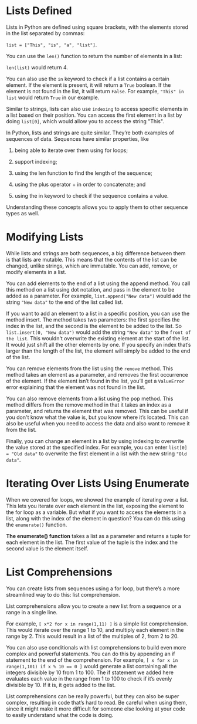 <h1>Lists Defined</h1>

Lists in Python are defined using square brackets, with the elements stored in the list separated by commas:

`list = ["This", "is", "a", "list"]`. 

You can use the `len()` function to return the number of elements in a list:

`len(list)` would return 4. 

You can also use the `in` keyword to check if a list contains a certain element. If the element is present, it will return a `True` boolean. If the element is not found in the list, it will return `False`. For example, `"This" in list` would return `True` in our example. 

Similar to strings, lists can also use `indexing` to access specific elements in a list based on their position. You can access the first element in a list by doing `list[0]`, which would allow you to access the string "This".


In Python, lists and strings are quite similar. They’re both examples of sequences of data. Sequences have similar properties, like 

1) being able to iterate over them using for loops; 

2) support indexing;

3) using the len function to find the length of the sequence;

4) using the plus operator + in order to concatenate; and

5) using the in keyword to check if the sequence contains a value.


Understanding these concepts allows you to apply them to other sequence types as well.

<h1>Modifying Lists</h1>

While lists and strings are both sequences, a big difference between them is that lists are mutable. This means that the contents of the list can be changed, unlike strings, which are immutable. You can add, remove, or modify elements in a list.

You can add elements to the end of a list using the append method. You call this method on a list using dot notation, and pass in the element to be added as a parameter. For example, `list.append("New data")` would add the string `"New data"` to the end of the list called list.

If you want to add an element to a list in a specific position, you can use the method insert. The method takes two parameters: the first specifies the index in the list, and the second is the element to be added to the list. So `list.insert(0, "New data")` would add the string `"New data"` to the `front of the list`. This wouldn't overwrite the existing element at the start of the list. It would just shift all the other elements by one. If you specify an index that’s larger than the length of the list, the element will simply be added to the end of the list.

You can remove elements from the list using the `remove` method. This method takes an element as a parameter, and removes the first occurrence of the element. If the element isn’t found in the list, you’ll get a `ValueError` error explaining that the element was not found in the list.

You can also remove elements from a list using the pop method. This method differs from the remove method in that it takes an index as a parameter, and returns the element that was removed. This can be useful if you don't know what the value is, but you know where it’s located. This can also be useful when you need to access the data and also want to remove it from the list.

Finally, you can change an element in a list by using indexing to overwrite the value stored at the specified index. For example, you can enter `list[0] = "Old data"` to overwrite the first element in a list with the new string `"Old data"`.

<h1>Iterating Over Lists Using Enumerate</h1>

When we covered for loops, we showed the example of iterating over a list. This lets you iterate over each element in the list, exposing the element to the for loop as a variable. But what if you want to access the elements in a list, along with the index of the element in question? You can do this using the `enumerate()` function. 

<b>The enumerate() function</b> takes a list as a parameter and returns a tuple for each element in the list. The first value of the tuple is the index and the second value is the element itself.

<h1>List Comprehensions</h1>

You can create lists from sequences using a for loop, but there’s a more streamlined way to do this:
list comprehension.

List comprehensions allow you to create a new list from a sequence or a range in a single line.

For example, `[ x*2 for x in range(1,11) ]` is a simple list comprehension. This would iterate over the range 1 to 10, and multiply each element in the range by 2. This would result in a list of the multiples of 2, from 2 to 20.

You can also use conditionals with list comprehensions to build even more complex and powerful statements. You can do this by appending an if statement to the end of the comprehension. For example, `[ x for x in range(1,101) if x % 10 == 0 ]` would generate a list containing all the integers divisible by 10 from 1 to 100. The if statement we added here evaluates each value in the range from 1 to 100 to check if it’s evenly divisible by 10. If it is, it gets added to the list.

List comprehensions can be really powerful, but they can also be super complex, resulting in code that’s hard to read. Be careful when using them, since it might make it more difficult for someone else looking at your code to easily understand what the code is doing.
